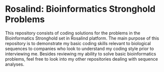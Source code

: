 # Rosalind: Bioinformatics Stronghold Problems

This repository consists of coding solutions for the problems in the Bioinformatics Stronghold set in Rosalind platform. The main purpose of this repository is to demonstrate my basic coding skills relevant to biological sequences to companies who look to understand my coding style prior to interviewing me. Besides reviewing my ability to solve basic bioinformatics problems, feel free to look into my other repositories dealing with sequence analyses.
